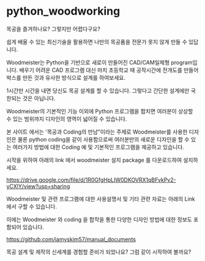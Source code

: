 # python_woodworking
목공을 즐겨하나요? 그렇지만 어렵다구요? 

쉽게 배울 수 있는 최신기술을 활용하면 나만의 목공품을 전문가 못지 않게 만들 수 있답니다.

Woodmeister는 Python을 기반으로 새로이 만들어진 CAD/CAM일체형 program입니다. 배우기 어려운 CAD 프로그램 대신 마치 초등학교 때 공작시간에 전개도를 만들어 박스를 만든 것과 유사한 방식으로 설계를 하여보세요. 

1시간만 시간을 내면 당신도 목공 설계를 할 수 있습니다. 그렇다고 간단한 설계에만 국한되는 것은 아닙니다. 

Woodmeister의 기본적인 기능 이외에 Python 프로그램을 합치면 여러분이 상상할 수 있는 범위까지 디자인의 영역이 넓어질 수 있습니다. 

본 사이트 에서는 '목공과 Coding의 만남"이라는 주제로 Woodmeister를 사용한 디자인은 물론 python coding을 같이 사용함으로써 여러분만의 새로운 디자인을 할 수 있는 여러가지 방법에 대한 Coding 예 및 기본적인 프로그램을 제공하고 있습니다.

시작을 위하여 아래의 link 에서 woodmeister 설치 package 를 다운로드하여 설치하세요.

https://drive.google.com/file/d/1R0GfgHpLIW0DKOVRX1qBFvkPv2-yCXlY/view?usp=sharing

Woodmeister 및 관련 프로그램에 대한 사용설명서 및 기타 관련 자료는 아래의 Link에서 구할 수 있습니다.

이에는 Woodmeister 와 coding 을 합작을 통한 다양한 디자인 방법에 대한 정보도 포함되어 있습니다.

https://github.com/iamyskim57/manual_documents

목공 설계 및 제작의 신세계를 경험할 준비가 되었나요? 그럼 같이 시작하여 볼까요?


